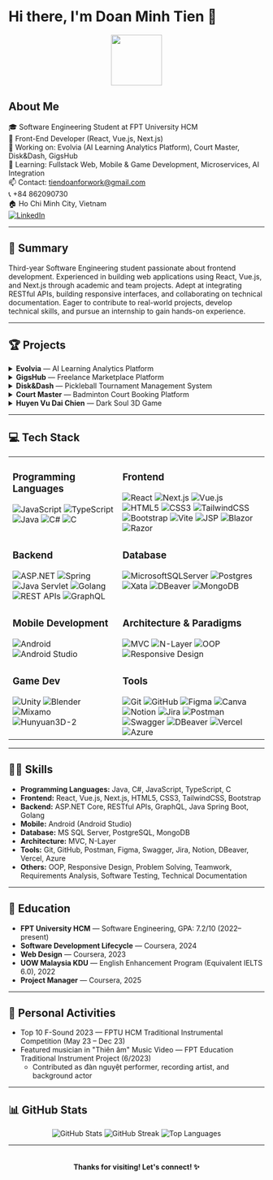 # Hi there, I'm Doan Minh Tien 👋

<div align="center">
  <img src="https://media.giphy.com/media/M9gbBd9nbDrOTu1Mqx/giphy.gif" width="100"/>
</div>

## About Me
🎓 Software Engineering Student at FPT University HCM  
💼 Front-End Developer (React, Vue.js, Next.js)  
🔭 Working on: Evolvia (AI Learning Analytics Platform), Court Master, Disk&Dash, GigsHub  
🌱 Learning: Fullstack Web, Mobile & Game Development, Microservices, AI Integration  
📫 Contact: tiendoanforwork@gmail.com  
📞 +84 862090730  
🏠 Ho Chi Minh City, Vietnam  
[![LinkedIn](https://img.shields.io/badge/LinkedIn-0077B5?style=for-the-badge&logo=linkedin&logoColor=white)](https://www.linkedin.com/in/doan-minh-tien-02404a281/)

---

## 📝 Summary

Third-year Software Engineering student passionate about frontend development. Experienced in building web applications using React, Vue.js, and Next.js through academic and team projects. Adept at integrating RESTful APIs, building responsive interfaces, and collaborating on technical documentation. Eager to contribute to real-world projects, develop technical skills, and pursue an internship to gain hands-on experience.

---

## 🏆 Projects

<details>
  <summary><b>Evolvia</b> — AI Learning Analytics Platform</summary>
  <p>
    <b>Role:</b> Frontend Developer<br>
    <b>Time:</b> Jan 2025 – Present | Team: 4 members<br>
    <b>Description:</b> An AI-powered learning platform for programmers to track skill development, featuring automated assessments and personalized learning paths.<br>
    <b>Key Achievements:</b>
    <ul>
      <li>Developed AI-driven platform for programmer skill tracking</li>
      <li>Implemented knowledge verification system and personalized learning optimization</li>
      <li>Built responsive interface with microservices architecture integration</li>
    </ul>
    <b>Tech Stack:</b> Next.js, Golang Microservices, MongoDB<br>
    <b>Web URL:</b> <a href="https://evolvia.phrimp.io.vn/">https://evolvia.phrimp.io.vn/</a>
  </p>
</details>

<details>
  <summary><b>GigsHub</b> — Freelance Marketplace Platform</summary>
  <p>
    <b>Role:</b> Frontend Developer<br>
    <b>Time:</b> Jan 2025 – Apr 2025 | Team: 5 members<br>
    <b>Description:</b> A comprehensive freelance marketplace connecting skilled freelancers with clients, featuring project bidding, portfolio management, and secure transactions.<br>
    <b>Key Achievements:</b>
    <ul>
      <li>Developed full-featured marketplace connecting freelancers with clients</li>
      <li>Implemented secure authentication, wallet management, and real-time bidding</li>
      <li>Built responsive portfolio management and subscription features</li>
      <li>Optimized API integration and resolved critical communication issues</li>
    </ul>
    <b>Tech Stack:</b> React + Vite, TypeScript, ASP.NET 8 RESTful APIs, PostgreSQL<br>
    <b>Web URL:</b> <a href="https://gigshub-gabong.vercel.app">https://gigshub-gabong.vercel.app</a>
  </p>
</details>

<details>
  <summary><b>Disk&Dash</b> — Pickleball Tournament Management System</summary>
  <p>
    <b>Role:</b> Frontend Developer<br>
    <b>Time:</b> Jan 2025 – Present | Team: 6 members<br>
    <b>Description:</b> A web-based tournament management system handling tournament organization, registration, scheduling, and real-time results tracking.<br>
    <b>Key Achievements:</b>
    <ul>
      <li>Built responsive tournament interface supporting elimination/group stage formats</li>
      <li>Implemented real-time match updates and automated scheduling using React/TypeScript</li>
      <li>Created reusable components for tournament brackets and optimized performance</li>
      <li>Ensured cross-browser compatibility and seamless backend integration</li>
    </ul>
    <b>Tech Stack:</b> React + Vite, JavaScript, .NET 6 RESTful APIs, MS SQL Server<br>
    <b>Web URL:</b> <a href="https://pickleball-tournament-system.vercel.app">pickleball-tournament-system.vercel.app</a>
  </p>
</details>

<details>
  <summary><b>Court Master</b> — Badminton Court Booking Platform</summary>
  <p>
    <b>Role:</b> Frontend Developer<br>
    <b>Time:</b> May 2024 – July 2024 | Team: 4 members<br>
    <b>Description:</b> An online badminton court booking platform enabling users to search and book courts with flexible scheduling and payment options.<br>
    <b>Key Achievements:</b>
    <ul>
      <li>Designed responsive UI/UX components using Vue.js with time-based booking system</li>
      <li>Implemented real-time court availability and booking constraint management</li>
      <li>Integrated RESTful APIs and state management for seamless user experience</li>
      <li>Collaborated on technical documentation and software requirements specification</li>
    </ul>
    <b>Tech Stack:</b> Vue.js + Vite, Java Spring Boot RESTful APIs, MS SQL Server<br>
    <b>GitHub:</b> <a href="https://github.com/Zapz31/Court-Master-Frontend">Court-Master-Frontend</a>
  </p>
</details>

<details>
  <summary><b>Huyen Vu Dai Chien</b> — Dark Soul 3D Game</summary>
  <p>
    <b>Role:</b> Solo Developer<br>
    <b>Tech:</b> Unity, C#, Blender, Mixamo, Hunyuan3D<br>
    <b>Links:</b> <a href="https://github.com/CodeCuaTienNe/unity-soul/tree/main">Repository</a>
  </p>
</details>

---

## 💻 Tech Stack

<table>
  <tr>
    <td valign="top">
      <h3>Programming Languages</h3>
      <div>
        <img src="https://img.shields.io/badge/javascript-%23323330.svg?style=for-the-badge&logo=javascript&logoColor=%23F7DF1E" alt="JavaScript"/>
        <img src="https://img.shields.io/badge/typescript-%23007ACC.svg?style=for-the-badge&logo=typescript&logoColor=white" alt="TypeScript"/>
        <img src="https://img.shields.io/badge/java-%23ED8B00.svg?style=for-the-badge&logo=openjdk&logoColor=white" alt="Java"/>
        <img src="https://img.shields.io/badge/c%23-%23239120.svg?style=for-the-badge&logo=c-sharp&logoColor=white" alt="C#"/>
        <img src="https://img.shields.io/badge/c-%235C2D91.svg?style=for-the-badge&logo=c&logoColor=white" alt="C"/>
      </div>
    </td>
    <td valign="top">
      <h3>Frontend</h3>
      <div>
        <img src="https://img.shields.io/badge/react-%2320232a.svg?style=for-the-badge&logo=react&logoColor=%2361DAFB" alt="React"/>
        <img src="https://img.shields.io/badge/Next.js-000000?style=for-the-badge&logo=nextdotjs&logoColor=white" alt="Next.js"/>
        <img src="https://img.shields.io/badge/vuejs-%2335495e.svg?style=for-the-badge&logo=vuedotjs&logoColor=%234FC08D" alt="Vue.js"/>
        <img src="https://img.shields.io/badge/html5-%23E34F26.svg?style=for-the-badge&logo=html5&logoColor=white" alt="HTML5"/>
        <img src="https://img.shields.io/badge/css3-%231572B6.svg?style=for-the-badge&logo=css3&logoColor=white" alt="CSS3"/>
        <img src="https://img.shields.io/badge/tailwindcss-%2338B2AC.svg?style=for-the-badge&logo=tailwind-css&logoColor=white" alt="TailwindCSS"/>
        <img src="https://img.shields.io/badge/bootstrap-%238511FA.svg?style=for-the-badge&logo=bootstrap&logoColor=white" alt="Bootstrap"/>
        <img src="https://img.shields.io/badge/vite-%23646CFF.svg?style=for-the-badge&logo=vite&logoColor=white" alt="Vite"/>
        <img src="https://img.shields.io/badge/JSP-%23ED8B00.svg?style=for-the-badge&logo=java&logoColor=white" alt="JSP"/>
        <img src="https://img.shields.io/badge/blazor-%235C2D91.svg?style=for-the-badge&logo=blazor&logoColor=white" alt="Blazor"/>
        <img src="https://img.shields.io/badge/Razor-%23512BD4.svg?style=for-the-badge&logo=razor&logoColor=white" alt="Razor"/>
      </div>
    </td>
  </tr>
  <tr>
    <td valign="top">
      <h3>Backend</h3>
      <div>
        <img src="https://img.shields.io/badge/ASP.NET-%23512BD4.svg?style=for-the-badge&logo=dotnet&logoColor=white" alt="ASP.NET"/>
        <img src="https://img.shields.io/badge/spring-%236DB33F.svg?style=for-the-badge&logo=spring&logoColor=white" alt="Spring"/>
        <img src="https://img.shields.io/badge/Servlet-%23ED8B00.svg?style=for-the-badge&logo=java&logoColor=white" alt="Java Servlet"/>
        <img src="https://img.shields.io/badge/Golang-%2300ADD8.svg?style=for-the-badge&logo=go&logoColor=white" alt="Golang"/>
        <img src="https://img.shields.io/badge/REST-APIs-%23007ACC.svg?style=for-the-badge&logo=rest&logoColor=white" alt="REST APIs"/>
        <img src="https://img.shields.io/badge/GraphQL-E10098?style=for-the-badge&logo=graphql&logoColor=white" alt="GraphQL"/>
      </div>
    </td>
    <td valign="top">
      <h3>Database</h3>
      <div>
        <img src="https://img.shields.io/badge/Microsoft%20SQL%20Server-CC2927?style=for-the-badge&logo=microsoft%20sql%20server&logoColor=white" alt="MicrosoftSQLServer"/>
        <img src="https://img.shields.io/badge/postgres-%23316192.svg?style=for-the-badge&logo=postgresql&logoColor=white" alt="Postgres"/>
        <img src="https://img.shields.io/badge/xata-%23F5B700.svg?style=for-the-badge&logoColor=white" alt="Xata"/>
        <img src="https://img.shields.io/badge/DBeaver-%23382923.svg?style=for-the-badge&logo=dbeaver&logoColor=white" alt="DBeaver"/>
        <img src="https://img.shields.io/badge/MongoDB-%2347A248.svg?style=for-the-badge&logo=mongodb&logoColor=white" alt="MongoDB"/>
      </div>
    </td>
  </tr>
  <tr>
    <td valign="top">
      <h3>Mobile Development</h3>
      <div>
        <img src="https://img.shields.io/badge/Android-3DDC84?style=for-the-badge&logo=android&logoColor=white" alt="Android"/>
        <img src="https://img.shields.io/badge/Android%20Studio-3DDC84?style=for-the-badge&logo=androidstudio&logoColor=white" alt="Android Studio"/>
      </div>
    </td>
    <td valign="top">
      <h3>Architecture & Paradigms</h3>
      <div>
        <img src="https://img.shields.io/badge/MVC-%23007ACC.svg?style=for-the-badge&logo=azuredevops&logoColor=white" alt="MVC"/>
        <img src="https://img.shields.io/badge/N--Layer-%23F5B700.svg?style=for-the-badge&logoColor=white" alt="N-Layer"/>
        <img src="https://img.shields.io/badge/OOP-%235C2D91.svg?style=for-the-badge&logo=oop&logoColor=white" alt="OOP"/>
        <img src="https://img.shields.io/badge/Responsive%20Design-%2300C4CC.svg?style=for-the-badge&logo=responsive&logoColor=white" alt="Responsive Design"/>
      </div>
    </td>
  </tr>
  <tr>
    <td valign="top">
      <h3>Game Dev</h3>
      <div>
        <img src="https://img.shields.io/badge/unity-%23000000.svg?style=for-the-badge&logo=unity&logoColor=white" alt="Unity"/>
        <img src="https://img.shields.io/badge/blender-%23F5792A.svg?style=for-the-badge&logo=blender&logoColor=white" alt="Blender"/>
        <img src="https://img.shields.io/badge/Mixamo-%23FF9E2A.svg?style=for-the-badge&logo=adobe&logoColor=white" alt="Mixamo"/>
        <img src="https://img.shields.io/badge/Hunyuan3D--2-%2300A6D6.svg?style=for-the-badge&logo=huggingface&logoColor=white" alt="Hunyuan3D-2"/>
      </div>
    </td>
    <td valign="top">
      <h3>Tools</h3>
      <div>
        <img src="https://img.shields.io/badge/git-%23F05032.svg?style=for-the-badge&logo=git&logoColor=white" alt="Git"/>
        <img src="https://img.shields.io/badge/github-%23121011.svg?style=for-the-badge&logo=github&logoColor=white" alt="GitHub"/>
        <img src="https://img.shields.io/badge/figma-%23F24E1E.svg?style=for-the-badge&logo=figma&logoColor=white" alt="Figma"/>
        <img src="https://img.shields.io/badge/Canva-%2300C4CC.svg?style=for-the-badge&logo=Canva&logoColor=white" alt="Canva"/>
        <img src="https://img.shields.io/badge/Notion-%23000000.svg?style=for-the-badge&logo=notion&logoColor=white" alt="Notion"/>
        <img src="https://img.shields.io/badge/jira-%230A0FFF.svg?style=for-the-badge&logo=jira&logoColor=white" alt="Jira"/>
        <img src="https://img.shields.io/badge/Postman-FF6C37?style=for-the-badge&logo=postman&logoColor=white" alt="Postman"/>
        <img src="https://img.shields.io/badge/swagger-%2385EA2D.svg?style=for-the-badge&logo=swagger&logoColor=white" alt="Swagger"/>
        <img src="https://img.shields.io/badge/dbeaver-%23382923.svg?style=for-the-badge&logo=dbeaver&logoColor=white" alt="DBeaver"/>
        <img src="https://img.shields.io/badge/vercel-%23000000.svg?style=for-the-badge&logo=vercel&logoColor=white" alt="Vercel"/>
        <img src="https://img.shields.io/badge/azure-%230072C6.svg?style=for-the-badge&logo=microsoftazure&logoColor=white" alt="Azure"/>
      </div>
    </td>
  </tr>
</table>

---

## 🧑‍💻 Skills

- **Programming Languages:** Java, C#, JavaScript, TypeScript, C  
- **Frontend:** React, Vue.js, Next.js, HTML5, CSS3, TailwindCSS, Bootstrap  
- **Backend:** ASP.NET Core, RESTful APIs, GraphQL, Java Spring Boot, Golang  
- **Mobile:** Android (Android Studio)  
- **Database:** MS SQL Server, PostgreSQL, MongoDB  
- **Architecture:** MVC, N-Layer  
- **Tools:** Git, GitHub, Postman, Figma, Swagger, Jira, Notion, DBeaver, Vercel, Azure  
- **Others:** OOP, Responsive Design, Problem Solving, Teamwork, Requirements Analysis, Software Testing, Technical Documentation

---

## 📜 Education

- **FPT University HCM** — Software Engineering, GPA: 7.2/10 (2022–present)
- **Software Development Lifecycle** — Coursera, 2024
- **Web Design** — Coursera, 2023
- **UOW Malaysia KDU** — English Enhancement Program (Equivalent IELTS 6.0), 2022
- **Project Manager** — Coursera, 2025

---

## 🎵 Personal Activities

- Top 10 F-Sound 2023 — FPTU HCM Traditional Instrumental Competition (May 23 – Dec 23)
- Featured musician in "Thiên âm" Music Video — FPT Education Traditional Instrument Project (6/2023)
  - Contributed as đàn nguyệt performer, recording artist, and background actor

---

## 📊 GitHub Stats

<div align="center">
  <img src="https://github-readme-stats.vercel.app/api?username=CodeCuaTienNe&theme=dark&hide_border=false&include_all_commits=true&count_private=true" alt="GitHub Stats" />
  <img src="https://github-readme-streak-stats.herokuapp.com/?user=CodeCuaTienNe&theme=dark&hide_border=false" alt="GitHub Streak" />
  <img src="https://github-readme-stats.vercel.app/api/top-langs/?username=CodeCuaTienNe&theme=dark&hide_border=false&include_all_commits=true&count_private=true&layout=compact" alt="Top Languages" />
</div>

---

<div align="center">
  <img src="https://komarev.com/ghpvc/?username=CodeCuaTienNe&style=flat-square&color=blue" alt=""/>
  <h4>Thanks for visiting! Let's connect! ✨</h4>
</div>

